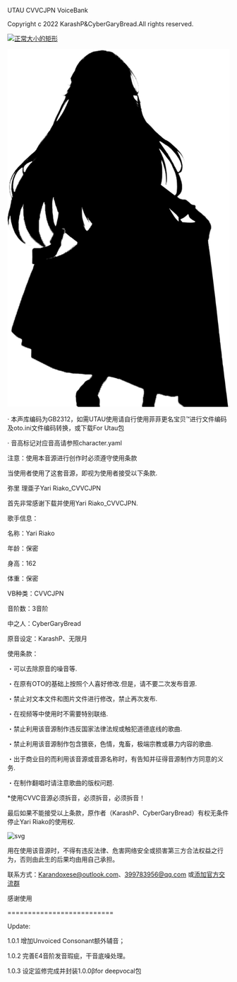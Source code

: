 UTAU CVVCJPN VoiceBank

Copyright c 2022 KarashP&CyberGaryBread.All rights reserved.


[![正常大小的矩形](https://img.shields.io/badge/Download-VoiceBank-blue.svg?style=flat-square)](https://github.com/Andox-Lopez/Yari-Riako-Utau-Voicebank/releases/)

<img src=https://github.com/Andox-Lopez/Yari-Riako-Utau-Voicebank/blob/pic/Yari%20Riako%20with%20bg.png widgh="150px">

· 本声库编码为GB2312，如需UTAU使用请自行使用菲菲更名宝贝™进行文件编码及oto.ini文件编码转换，或下载For Utau包

· 音高标记对应音高请参照character.yaml

注意：使用本音源进行创作时必须遵守使用条款

当使用者使用了这套音源，即视为使用者接受以下条款.

弥里 理亜子Yari Riako_CVVCJPN

首先非常感谢下载并使用Yari Riako_CVVCJPN.

歌手信息：

名称：Yari Riako

年龄：保密

身高：162

体重：保密

VB种类：CVVCJPN

音阶数：3音阶

中之人：CyberGaryBread

原音设定：KarashP、无限月

使用条款：

・可以去除原音的噪音等.

・在原有OTO的基础上按照个人喜好修改.但是，请不要二次发布音源.

・禁止对文本文件和图片文件进行修改，禁止再次发布.

・在视频等中使用时不需要特别联络.

・禁止利用该音源制作违反国家法律法规或触犯道德底线的歌曲.

・禁止利用该音源制作包含猥亵，色情，鬼畜，极端宗教或暴力内容的歌曲.

・出于商业目的而利用该音源或音源名称时，有告知并征得音源制作方同意的义务.

・在制作翻唱时请注意歌曲的版权问题.

*使用CVVC音源必须拆音，必须拆音，必须拆音！



最后如果不能接受以上条款，原作者（KarashP、CyberGaryBread）有权无条件停止Yari Riako的使用权.
 
 
 
 
 
![svg](https://img.shields.io/badge/免责声明-！！！-red.svg?style=flat-square)

用在使用该音源时，不得有违反法律、危害网络安全或损害第三方合法权益之行为，否则由此生的后果均由用自己承担。

联系方式：Karandoxese@outlook.com、399783956@qq.com 或[添加官方交流群](https://jq.qq.com/?_wv=1027&k=ssqcbYip)

感谢使用

==========================

Update:

1.0.1 增加Unvoiced Consonant额外辅音；

1.0.2 完善E4音阶发音瑕疵，干音底噪处理。

1.0.3 设定监修完成并封装1.0.0βfor deepvocal包
